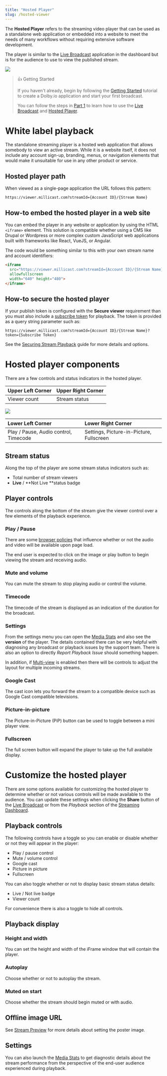 ```yaml
---
title: "Hosted Player"
slug: /hosted-viewer
---
```

The **Hosted Player** refers to the streaming video player that can be used as a standalone web application or embedded into a website to meet the needs of many workflows without requiring extensive software development.

The player is similar to the [Live Broadcast](/millicast/streaming-dashboard/how-to-broadcast-in-dashboard.md) application in the dashboard but is for the audience to use to view the published stream.


![](../assets/img/dolbyio-hosted-viewer-preview.png)



> 👍 Getting Started
> 
> If you haven't already, begin by following the [Getting Started](/millicast/getting-started/introduction-to-streaming-apis.md) tutorial to create a Dolby.io application and start your first broadcast. 
> 
> You can follow the steps in [Part 1](/millicast/getting-started/getting-started-using-the-dashboard.md) to learn how to use the [Live Broadcast](/millicast/streaming-dashboard/how-to-broadcast-in-dashboard.md) and [Hosted Player](/millicast/playback/hosted-viewer.md).

# White label playback

The standalone streaming player is a hosted web application that allows somebody to view an active stream. While it is a website itself, it does not include any account sign-up, branding, menus, or navigation elements that would make it unsuitable for use in any other product or service.

## Hosted player path

When viewed as a single-page application the URL follows this pattern:

<div style={{marginLeft: "20px"}}>

`https://viewer.millicast.com?streamId={Account ID}/{Stream Name}`

</div>

## How-to embed the hosted player in a web site

You can embed the player in any website or application by using the HTML `<iframe>` element. This solution is compatible whether using a CMS like Drupal or Wordpress or more complex custom JavaScript web applications built with frameworks like React, VueJS, or Angular.

The code would be something similar to this with your own stream name and account identifiers:

```html
<iframe 
  src="https://viewer.millicast.com?streamId={Account ID}/{Stream Name}"
  allowfullscreen
  width="640" height="480">
</iframe>
```

## How-to secure the hosted player

If your publish token is configured with the **Secure viewer** requirement than you must also include a [subscribe token](/millicast/streaming-dashboard/subscribe-tokens.md) for playback. The token is provided as a query string parameter such as:

<div style={{marginLeft: "20px"}}>

`https://viewer.millicast.com?streamId={Account ID}/{Stream Name}?token={Subscribe Token}`

</div>

See the [Securing Stream Playback](/millicast/playback/securing-stream-playback.md) guide for more details and options.

# Hosted player components

There are a few controls and status indicators in the hosted player. 

| Upper Left Corner | Upper Right Corner |
| :---------------- | :----------------- |
| Viewer count      | Stream status      |


![](../assets/img/dolbyio-streaming-dashboard-playback-viewer.png)



| Lower Left Corner                     | Lower Right Corner                       |
| :------------------------------------ | :--------------------------------------- |
| Play / Pause, Audio control, Timecode | Settings, Picture-in-Picture, Fullscreen |

## Stream status

Along the top of the player are some stream status indicators such as:

- Total number of stream viewers
- **Live** / **Not Live **status badge

## Player controls

The controls along the bottom of the stream give the viewer control over a few elements of the playback experience.

### Play / Pause

There are some [browser policies](https://github.com/orgs/dolbyio-samples/discussions/3#discussioncomment-6601624) that influence whether or not the audio and video will be available upon page load. 

The end user is expected to click on the image or play button to begin viewing the stream and receiving audio.

### Mute and volume

You can mute the stream to stop playing audio or control the volume.

### Timecode

The timecode of the stream is displayed as an indication of the duration for the broadcast.

### Settings

From the settings menu you can open the [Media Stats](/millicast/analytics/media-stats.md) and also see the **version** of the player. The details contained there can be very helpful with diagnosing any broadcast or playback issues by the support team. There is also an option to directly _Report Playback Issue_ should something happen.

In addition, if [Multi-view](/millicast/playback/multiview.md) is enabled then there will be controls to adjust the layout for multiple incoming streams.

### Google Cast

The cast icon lets you forward the stream to a compatible device such as Google Cast compatible televisions.

### Picture-in-picture

The Picture-in-Picture (PiP) button can be used to toggle between a mini player view.

### Fullscreen

The full screen button will expand the player to take up the full available display.

# Customize the hosted player

There are some options available for customizing the hosted player to determine whether or not various controls will be made available to the audience. You can update these settings when clicking the **Share** button of the [Live Broadcast](/millicast/streaming-dashboard/how-to-broadcast-in-dashboard.md) or from the _Playback_ section of the [Streaming Dashboard](/millicast/streaming-dashboard/index.md).

## Playback controls

The following controls have a toggle so you can enable or disable whether or not they will appear in the player:

- Play / pause control
- Mute / volume control
- Google cast
- Picture in picture
- Fullscreen

You can also toggle whether or not to display basic stream status details:

- Live / Not live badge
- Viewer count

For convenience there is also a toggle to hide all controls.

## Playback display

### Height and width

You can set the height and width of the iFrame window that will contain the player.

### Autoplay

Choose whether or not to autoplay the stream.

### Muted on start

Choose whether the stream should begin muted or with audio.

## Offline image URL

See [Stream Preview](/millicast/playback/customize-your-player.md) for more details about setting the poster image.

## Settings

You can also launch the [Media Stats](/millicast/analytics/media-stats.md) to get diagnostic details about the stream performance from the perspective of the end-user audience experienced during playback.

